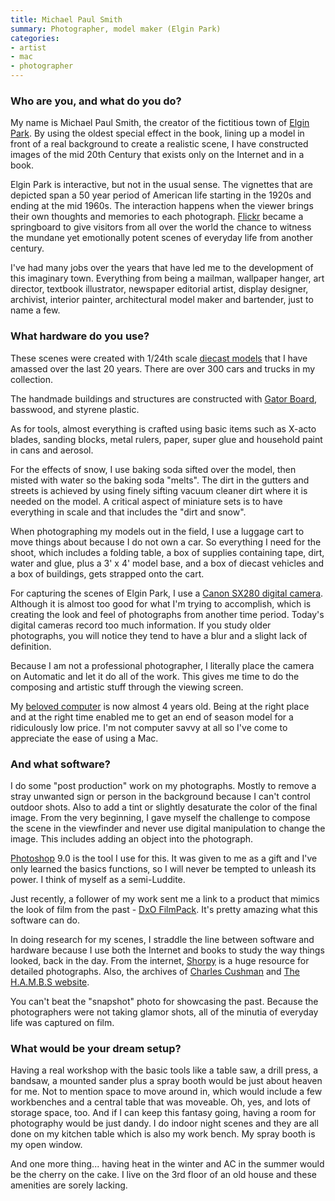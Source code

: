```yaml
---
title: Michael Paul Smith
summary: Photographer, model maker (Elgin Park)
categories:
- artist
- mac
- photographer
---
```


### Who are you, and what do you do?

My name is Michael Paul Smith, the creator of the fictitious town of [Elgin Park](http://www.visitelginpark.com/ "The Elgin Park website."). By using the oldest special effect in the book, lining up a model in front of a real background to create a realistic scene, I have constructed images of the mid 20th Century that exists only on the Internet and in a book.

Elgin Park is interactive, but not in the usual sense. The vignettes that are depicted span a 50 year period of American life starting in the 1920s and ending at the mid 1960s. The interaction happens when the viewer brings their own thoughts and memories to each photograph. [Flickr](http://www.flickr.com/photos/24796741@N05/ "Michael's Flickr account.") became a springboard to give visitors from all over the world the chance to witness the mundane yet emotionally potent scenes of everyday life from another century.

I've had many jobs over the years that have led me to the development of this imaginary town. Everything from being a mailman, wallpaper hanger, art director, textbook illustrator, newspaper editorial artist, display designer, archivist, interior painter, architectural model maker and bartender, just to name a few.

### What hardware do you use?

These scenes were created with 1/24th scale [diecast models](http://en.wikipedia.org/wiki/Die-cast_toy "The Wikipedia entry for die-cast toys.") that I have amassed over the last 20 years. There are over 300 cars and trucks in my collection.

The handmade buildings and structures are constructed with [Gator Board][gator-board], basswood, and styrene plastic.

As for tools, almost everything is crafted using basic items such as X-acto blades, sanding blocks, metal rulers, paper, super glue and household paint in cans and aerosol.

For the effects of snow, I use baking soda sifted over the model, then misted with water so the baking soda "melts". The dirt in the gutters and streets is achieved by using finely sifting vacuum cleaner dirt where it is needed on the model. A critical aspect of miniature sets is to have everything in scale and that includes the "dirt and snow".

When photographing my models out in the field, I use a luggage cart to move things about because I do not own a car. So everything I need for the shoot, which includes a folding table, a box of supplies containing tape, dirt, water and glue, plus a 3' x 4' model base, and a box of diecast vehicles and a box of buildings, gets strapped onto the cart.

For capturing the scenes of Elgin Park, I use a [Canon SX280 digital camera][powershot-sx280-hs]. Although it is almost too good for what I'm trying to accomplish, which is creating the look and feel of photographs from another time period. Today's digital cameras record too much information. If you study older photographs, you will notice they tend to have a blur and a slight lack of definition.

Because I am not a professional photographer, I literally place the camera on Automatic and let it do all of the work. This gives me time to do the composing and artistic stuff through the viewing screen.

My [beloved computer][imac] is now almost 4 years old. Being at the right place and at the right time enabled me to get an end of season model for a ridiculously low price. I'm not computer savvy at all so I've come to appreciate the ease of using a Mac.

### And what software?

I do some "post production" work on my photographs. Mostly to remove a stray unwanted sign or person in the background because I can't control outdoor shots. Also to add a tint or slightly desaturate the color of the final image. From the very beginning, I gave myself the challenge to compose the scene in the viewfinder and never use digital manipulation to change the image. This includes adding an object into the photograph.

[Photoshop][] 9.0 is the tool I use for this. It was given to me as a gift and I've only learned the basics functions, so I will never be tempted to unleash its power. I think of myself as a semi-Luddite.

Just recently, a follower of my work sent me a link to a product that mimics the look of film from the past - [DxO FilmPack][filmpack]. It's pretty amazing what this software can do.

In doing research for my scenes, I straddle the line between software and hardware because I use both the Internet and books to study the way things looked, back in the day. From the internet, [Shorpy](http://www.junipergallery.com/vintage_car_photos "A gallery of old car photos.") is a huge resource for detailed photographs. Also, the archives of [Charles Cushman](http://webapp1.dlib.indiana.edu/cushman/ "Photos by Charles Cushman hosted by Indiana University.") and [The H.A.M.B.S website](http://www.jalopyjournal.com/forum/showthread.php?t=428585 "A forum thread of vintage photos.").

You can't beat the "snapshot" photo for showcasing the past. Because the photographers were not taking glamor shots, all of the minutia of everyday life was captured on film.

### What would be your dream setup?

Having a real workshop with the basic tools like a table saw, a drill press, a bandsaw, a mounted sander plus a spray booth would be just about heaven for me. Not to mention space to move around in, which would include a few workbenches and a central table that was moveable. Oh, yes, and lots of storage space, too. And if I can keep this fantasy going, having a room for photography would be just dandy. I do indoor night scenes and they are all done on my kitchen table which is also my work bench. My spray booth is my open window.

And one more thing... having heat in the winter and AC in the summer would be the cherry on the cake. I live on the 3rd floor of an old house and these amenities are sorely lacking.

[filmpack]: https://www.dxo.com/us/photography/photo-software/dxo-filmpack "A bundle of photo filter plugins."
[gator-board]: http://www.artsupply.com/foamcore/gatorboard.htm "A rigid board."
[imac]: https://www.apple.com/imac/ "An all-in-one computer."
[photoshop]: https://www.adobe.com/products/photoshop.html "A bitmap image editor."
[powershot-sx280-hs]: https://www.usa.canon.com/cusa/consumer/products/cameras/digital_cameras/powershot_sx280_hs "A 12.1 megapixel digital camera."
